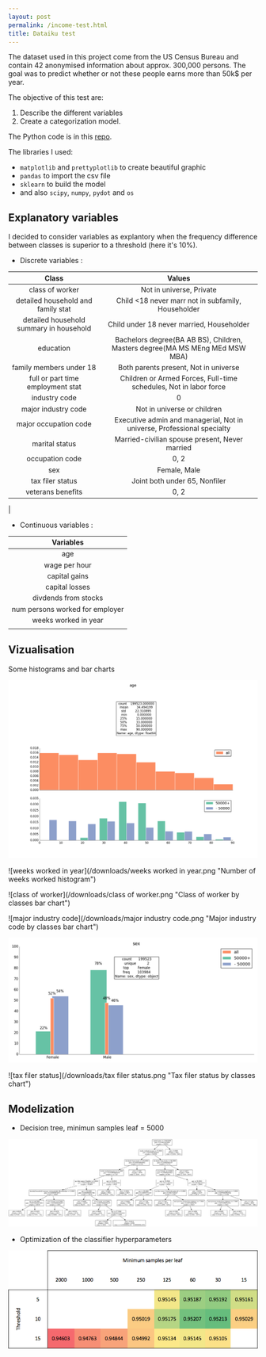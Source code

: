 ```yaml
---
layout: post
permalink: /income-test.html
title: Dataiku test
---
```

The dataset used in this project come from the US Census Bureau and contain 42 anonymised information about approx. 300,000 persons. The goal was to predict whether or not these people earns more than 50k$ per year.

The objective of this test are:

1. Describe the different variables
2. Create a categorization model.

The Python code is in this [repo](https://github.com/seiteta/dataiku_test).

The libraries I used:

* `matplotlib` and `prettyplotlib` to create beautiful graphic
* `pandas` to import the csv file
* `sklearn` to build the model
* and also `scipy`, `numpy`, `pydot` and `os`

## Explanatory variables 
I decided to consider variables as explantory when the frequency difference between classes is superior to a threshold (here it's 10%).

* Discrete variables :

Class|Values
:---:|:---:
class of worker|Not in universe, Private
detailed household and family stat|Child <18 never marr not in subfamily, Householder
detailed household summary in household|Child under 18 never married, Householder
education|Bachelors degree(BA AB BS), Children, Masters degree(MA MS MEng MEd MSW MBA)
family members under 18|Both parents present, Not in universe
full or part time employment stat|Children or Armed Forces, Full-time schedules, Not in labor force
industry code|0
major industry code|Not in universe or children
major occupation code|Executive admin and managerial, Not in universe, Professional specialty
marital status|Married-civilian spouse present, Never married
occupation code|0, 2
sex|Female, Male
tax filer status|Joint both under 65, Nonfiler
veterans benefits|0, 2
 | 

* Continuous variables :

|Variables|
|:---:|
|age|
|wage per hour|
|capital gains|
|capital losses|
|divdends from stocks|
|num persons worked for employer|
|weeks worked in year|
| |


## Vizualisation 

Some histograms and bar charts

![age](/downloads/age.png "Age histogram")

![weeks worked in year](/downloads/weeks worked in year.png "Number of weeks worked histogram")

![class of worker](/downloads/class of worker.png "Class of worker by classes bar chart")

![major industry code](/downloads/major industry code.png "Major industry code by classes bar chart")

![sex](/downloads/sex.png "Sex by classes bar chart")

![tax filer status](/downloads/tax filer status.png "Tax filer status by classes chart")


## Modelization

* Decision tree, minimun samples leaf = 5000

![income-tree](/downloads/income-tree.png "Decision tree, minimun samples leaf = 5000")

* Optimization of the classifier hyperparameters

![optimization](/downloads/optimization.png "Optimization of the classifier hyperparameters")
